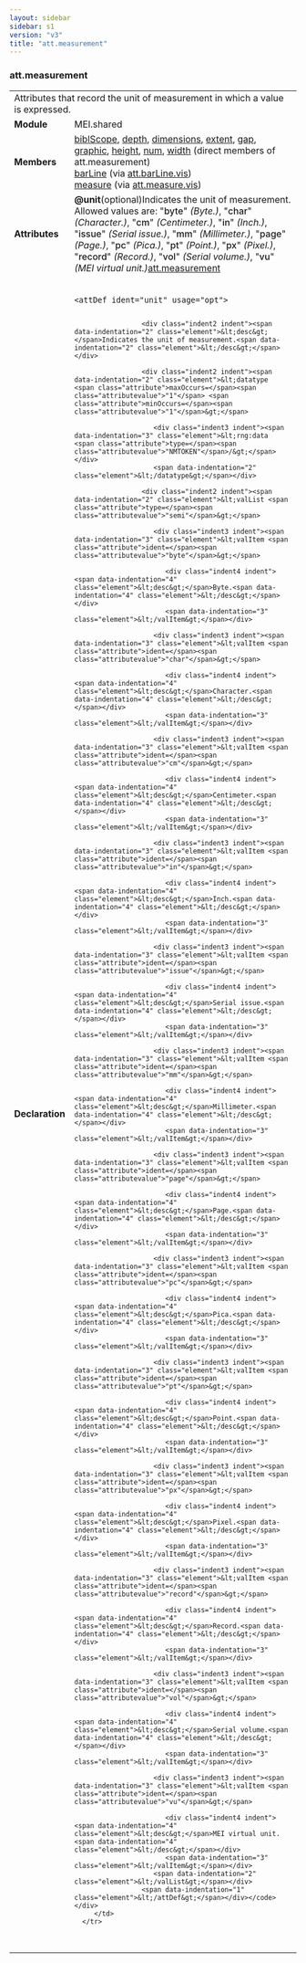 ```yaml
---
layout: sidebar
sidebar: s1
version: "v3"
title: "att.measurement"
---
```

<div class="classSpec att">
   <h3 id="att.measurement">att.measurement</h3>
   <table class="wovenodd">
      <tr>
         <td colspan="2" class="wovenodd-col2">Attributes that record the unit of measurement in which a value is expressed.</td>
      </tr>
      <tr>
         <td class="wovenodd-col1"><strong>Module</strong></td>
         <td class="wovenodd-col2">MEI.shared</td>
      </tr>
      <tr>
         <td class="wovenodd-col1"><strong>Members</strong></td>
         <td class="wovenodd-col2">
            <div class="parent">
               <div><a class="link_odd_elementSpec" href="{{ site.baseurl }}/{{ page.version }}/elements/biblscope.html">biblScope</a>, <a class="link_odd_elementSpec" href="{{ site.baseurl }}/{{ page.version }}/elements/depth.html">depth</a>, <a class="link_odd_elementSpec" href="{{ site.baseurl }}/{{ page.version }}/elements/dimensions.html">dimensions</a>, <a class="link_odd_elementSpec" href="{{ site.baseurl }}/{{ page.version }}/elements/extent.html">extent</a>, <a class="link_odd_elementSpec" href="{{ site.baseurl }}/{{ page.version }}/elements/gap.html">gap</a>, <a class="link_odd_elementSpec" href="{{ site.baseurl }}/{{ page.version }}/elements/graphic.html">graphic</a>, <a class="link_odd_elementSpec" href="{{ site.baseurl }}/{{ page.version }}/elements/height.html">height</a>, <a class="link_odd_elementSpec" href="{{ site.baseurl }}/{{ page.version }}/elements/num.html">num</a>, <a class="link_odd_elementSpec" href="{{ site.baseurl }}/{{ page.version }}/elements/width.html">width</a> (direct members of att.measurement)
               </div>
               <div><a class="link_odd_elementSpec" href="{{ site.baseurl }}/{{ page.version }}/elements/barline.html">barLine</a><span> (via <a class="link_odd_classSpec" href="{{ site.baseurl }}/{{ page.version }}/attribute-classes/att.barline.vis.html">att.barLine.vis</a>)</span></div>
               <div><a class="link_odd_elementSpec" href="{{ site.baseurl }}/{{ page.version }}/elements/measure.html">measure</a><span> (via <a class="link_odd_classSpec" href="{{ site.baseurl }}/{{ page.version }}/attribute-classes/att.measure.vis.html">att.measure.vis</a>)</span></div>
            </div>
         </td>
      </tr>
      <tr>
         <td class="wovenodd-col1"><strong>Attributes</strong></td>
         <td class="wovenodd-col2">
            <div class="attributeDef"><span class="attribute"><strong>@unit</strong></span><span class="attributeUsage">(optional)</span><span class="attributeDesc">Indicates the unit of measurement.</span>
               Allowed values are:
               "<span style="font-weight: 500;">byte</span>" <i>(Byte.)</i>,  "<span style="font-weight: 500;">char</span>" <i>(Character.)</i>,  "<span style="font-weight: 500;">cm</span>" <i>(Centimeter.)</i>,  "<span style="font-weight: 500;">in</span>" <i>(Inch.)</i>,  "<span style="font-weight: 500;">issue</span>" <i>(Serial issue.)</i>,  "<span style="font-weight: 500;">mm</span>" <i>(Millimeter.)</i>,  "<span style="font-weight: 500;">page</span>" <i>(Page.)</i>,  "<span style="font-weight: 500;">pc</span>" <i>(Pica.)</i>,  "<span style="font-weight: 500;">pt</span>" <i>(Point.)</i>,  "<span style="font-weight: 500;">px</span>" <i>(Pixel.)</i>,  "<span style="font-weight: 500;">record</span>" <i>(Record.)</i>,  "<span style="font-weight: 500;">vol</span>" <i>(Serial volume.)</i>,  "<span style="font-weight: 500;">vu</span>" <i>(MEI virtual unit.)</i><span class="attributeClasses"><a class="link_odd" href="{{ site.baseurl }}/{{ page.version }}/attribute-classes/att.measurement.html">att.measurement</a></span></div>
         </td>
      </tr>
      <tr>
         <td class="wovenodd-col1"><strong>Declaration</strong></td>
         <td class="wovenodd-col2">
            <div class="code" xml:space="preserve" data-lang="ODD"><code>
                  <div class="indent1 indent"><span data-indentation="1" class="element">&lt;attDef <span class="attribute">ident=</span><span class="attributevalue">"unit"</span> <span class="attribute">usage=</span><span class="attributevalue">"opt"</span>&gt;</span>
                     
                     <div class="indent2 indent"><span data-indentation="2" class="element">&lt;desc&gt;</span>Indicates the unit of measurement.<span data-indentation="2" class="element">&lt;/desc&gt;</span></div>
                     
                     <div class="indent2 indent"><span data-indentation="2" class="element">&lt;datatype <span class="attribute">maxOccurs=</span><span class="attributevalue">"1"</span> <span class="attribute">minOccurs=</span><span class="attributevalue">"1"</span>&gt;</span>
                        
                        <div class="indent3 indent"><span data-indentation="3" class="element">&lt;rng:data <span class="attribute">type=</span><span class="attributevalue">"NMTOKEN"</span>/&gt;</span></div>
                        <span data-indentation="2" class="element">&lt;/datatype&gt;</span></div>
                     
                     <div class="indent2 indent"><span data-indentation="2" class="element">&lt;valList <span class="attribute">type=</span><span class="attributevalue">"semi"</span>&gt;</span>
                        
                        <div class="indent3 indent"><span data-indentation="3" class="element">&lt;valItem <span class="attribute">ident=</span><span class="attributevalue">"byte"</span>&gt;</span>
                           
                           <div class="indent4 indent"><span data-indentation="4" class="element">&lt;desc&gt;</span>Byte.<span data-indentation="4" class="element">&lt;/desc&gt;</span></div>
                           <span data-indentation="3" class="element">&lt;/valItem&gt;</span></div>
                        
                        <div class="indent3 indent"><span data-indentation="3" class="element">&lt;valItem <span class="attribute">ident=</span><span class="attributevalue">"char"</span>&gt;</span>
                           
                           <div class="indent4 indent"><span data-indentation="4" class="element">&lt;desc&gt;</span>Character.<span data-indentation="4" class="element">&lt;/desc&gt;</span></div>
                           <span data-indentation="3" class="element">&lt;/valItem&gt;</span></div>
                        
                        <div class="indent3 indent"><span data-indentation="3" class="element">&lt;valItem <span class="attribute">ident=</span><span class="attributevalue">"cm"</span>&gt;</span>
                           
                           <div class="indent4 indent"><span data-indentation="4" class="element">&lt;desc&gt;</span>Centimeter.<span data-indentation="4" class="element">&lt;/desc&gt;</span></div>
                           <span data-indentation="3" class="element">&lt;/valItem&gt;</span></div>
                        
                        <div class="indent3 indent"><span data-indentation="3" class="element">&lt;valItem <span class="attribute">ident=</span><span class="attributevalue">"in"</span>&gt;</span>
                           
                           <div class="indent4 indent"><span data-indentation="4" class="element">&lt;desc&gt;</span>Inch.<span data-indentation="4" class="element">&lt;/desc&gt;</span></div>
                           <span data-indentation="3" class="element">&lt;/valItem&gt;</span></div>
                        
                        <div class="indent3 indent"><span data-indentation="3" class="element">&lt;valItem <span class="attribute">ident=</span><span class="attributevalue">"issue"</span>&gt;</span>
                           
                           <div class="indent4 indent"><span data-indentation="4" class="element">&lt;desc&gt;</span>Serial issue.<span data-indentation="4" class="element">&lt;/desc&gt;</span></div>
                           <span data-indentation="3" class="element">&lt;/valItem&gt;</span></div>
                        
                        <div class="indent3 indent"><span data-indentation="3" class="element">&lt;valItem <span class="attribute">ident=</span><span class="attributevalue">"mm"</span>&gt;</span>
                           
                           <div class="indent4 indent"><span data-indentation="4" class="element">&lt;desc&gt;</span>Millimeter.<span data-indentation="4" class="element">&lt;/desc&gt;</span></div>
                           <span data-indentation="3" class="element">&lt;/valItem&gt;</span></div>
                        
                        <div class="indent3 indent"><span data-indentation="3" class="element">&lt;valItem <span class="attribute">ident=</span><span class="attributevalue">"page"</span>&gt;</span>
                           
                           <div class="indent4 indent"><span data-indentation="4" class="element">&lt;desc&gt;</span>Page.<span data-indentation="4" class="element">&lt;/desc&gt;</span></div>
                           <span data-indentation="3" class="element">&lt;/valItem&gt;</span></div>
                        
                        <div class="indent3 indent"><span data-indentation="3" class="element">&lt;valItem <span class="attribute">ident=</span><span class="attributevalue">"pc"</span>&gt;</span>
                           
                           <div class="indent4 indent"><span data-indentation="4" class="element">&lt;desc&gt;</span>Pica.<span data-indentation="4" class="element">&lt;/desc&gt;</span></div>
                           <span data-indentation="3" class="element">&lt;/valItem&gt;</span></div>
                        
                        <div class="indent3 indent"><span data-indentation="3" class="element">&lt;valItem <span class="attribute">ident=</span><span class="attributevalue">"pt"</span>&gt;</span>
                           
                           <div class="indent4 indent"><span data-indentation="4" class="element">&lt;desc&gt;</span>Point.<span data-indentation="4" class="element">&lt;/desc&gt;</span></div>
                           <span data-indentation="3" class="element">&lt;/valItem&gt;</span></div>
                        
                        <div class="indent3 indent"><span data-indentation="3" class="element">&lt;valItem <span class="attribute">ident=</span><span class="attributevalue">"px"</span>&gt;</span>
                           
                           <div class="indent4 indent"><span data-indentation="4" class="element">&lt;desc&gt;</span>Pixel.<span data-indentation="4" class="element">&lt;/desc&gt;</span></div>
                           <span data-indentation="3" class="element">&lt;/valItem&gt;</span></div>
                        
                        <div class="indent3 indent"><span data-indentation="3" class="element">&lt;valItem <span class="attribute">ident=</span><span class="attributevalue">"record"</span>&gt;</span>
                           
                           <div class="indent4 indent"><span data-indentation="4" class="element">&lt;desc&gt;</span>Record.<span data-indentation="4" class="element">&lt;/desc&gt;</span></div>
                           <span data-indentation="3" class="element">&lt;/valItem&gt;</span></div>
                        
                        <div class="indent3 indent"><span data-indentation="3" class="element">&lt;valItem <span class="attribute">ident=</span><span class="attributevalue">"vol"</span>&gt;</span>
                           
                           <div class="indent4 indent"><span data-indentation="4" class="element">&lt;desc&gt;</span>Serial volume.<span data-indentation="4" class="element">&lt;/desc&gt;</span></div>
                           <span data-indentation="3" class="element">&lt;/valItem&gt;</span></div>
                        
                        <div class="indent3 indent"><span data-indentation="3" class="element">&lt;valItem <span class="attribute">ident=</span><span class="attributevalue">"vu"</span>&gt;</span>
                           
                           <div class="indent4 indent"><span data-indentation="4" class="element">&lt;desc&gt;</span>MEI virtual unit.<span data-indentation="4" class="element">&lt;/desc&gt;</span></div>
                           <span data-indentation="3" class="element">&lt;/valItem&gt;</span></div>
                        <span data-indentation="2" class="element">&lt;/valList&gt;</span></div>
                     <span data-indentation="1" class="element">&lt;/attDef&gt;</span></div></code></div>
         </td>
      </tr>
   </table>
</div>